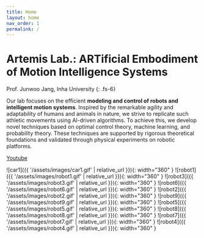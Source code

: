 ```yaml
---
title: Home
layout: home
nav_order: 1
permalink: /
---
```


# Artemis Lab.: ARTificial Embodiment of Motion Intelligence Systems

Prof. Junwoo Jang, Inha University
{: .fs-6}

Our lab focuses on the efficient **modeling and control of robots and intelligent motion systems**. Inspired by the remarkable agility and adaptability of humans and animals in nature, we strive to replicate such athletic movements using AI-driven algorithms. To achieve this, we develop novel techniques based on optimal control theory, machine learning, and probability theory. These techniques are supported by rigorous theoretical foundations and validated through physical experiments on robotic platforms.

[Youtube](https://www.youtube.com/channel/UCF_fnL_JG-Y0Xm9hdpdjSkQ)

![car1]({{ '/assets/images/car1.gif' | relative_url }}){: width="360" }
![robot1]({{ '/assets/images/robot1.gif' | relative_url }}){: width="360" }
![robot3]({{ '/assets/images/robot3.gif' | relative_url }}){: width="360" }
![robot6]({{ '/assets/images/robot6.gif' | relative_url }}){: width="360" }
![robot2]({{ '/assets/images/robot2.gif' | relative_url }}){: width="360" }
![robot9]({{ '/assets/images/robot9.gif' | relative_url }}){: width="360" }
![robot5]({{ '/assets/images/robot5.gif' | relative_url }}){: width="360" }
![robot8]({{ '/assets/images/robot8.gif' | relative_url }}){: width="360" }
![robot7]({{ '/assets/images/robot7.gif' | relative_url }}){: width="360" }
![robot4]({{ '/assets/images/robot4.gif' | relative_url }}){: width="360" }
